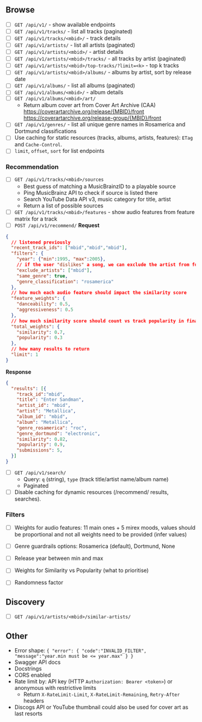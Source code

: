 ## Browse

- [ ] `GET /api/v1/` - show available endpoints
- [ ] `GET /api/v1/tracks/` - list all tracks (paginated)
- [ ] `GET /api/v1/tracks/<mbid>/` - track details
- [ ] `GET /api/v1/artists/` - list all artists (paginated)
- [ ] `GET /api/v1/artists/<mbid>/` - artist details
- [ ] `GET /api/v1/artists/<mbid>/tracks/` - all tracks by artist (paginated)
- [ ] `GET /api/v1/artists/<mbid>/top-tracks/?limit=<k>` - top k tracks
- [ ] `GET /api/v1/artists/<mbid>/albums/` - albums by artist, sort by release date
- [ ] `GET /api/v1/albums/` - list all albums (paginated)
- [ ] `GET /api/v1/albums/<mbid>/` - album details
- [ ] `GET /api/v1/albums/<mbid>/art/`
  - Return album cover art from Cover Art Archive (CAA) <br/>
  https://coverartarchive.org/release/{MBID}/front <br/>
  https://coverartarchive.org/release-group/{MBID}/front <br/>
- [ ] `GET /api/v1/genres/` - list all unique genre names in Rosamerica and Dortmund classifications
- [ ] Use caching for static resources (tracks, albums, artists, features): `ETag` and `Cache-Control`.
- [ ] `limit`, `offset`, `sort` for list endpoints

### Recommendation

- [ ] `GET /api/v1/tracks/<mbid>/sources`
  - Best guess of matching a MusicBrainzID to a playable source
  - Ping MusicBrainz API to check if source is listed there
  - Search YouTube Data API v3, music category for title, artist
  - Return a list of possible sources
- [ ] `GET /api/v1/tracks/<mbid>/features` - show audio features from feature matrix for a track
- [ ] `POST /api/v1/recommend/`
**Request**
```json
{
  // listened previously
  "recent_track_ids": ["mbid","mbid","mbid"],
  "filters": { 
    "year": {"min":1995, "max":2005},
    // if the user "dislikes" a song, we can exclude the artist from future recommendations
    "exclude_artists": ["mbid"], 
    "same_genre": true,
    "genre_classification": "rosamerica"
  },
  // how much each audio feature should impact the similarity score
  "feature_weights": {
    "danceability": 0.5,
    "aggressiveness": 0.5
  },
  // how much similarity score should count vs track popularity in final scoring
  "total_weights": {
    "similarity": 0.7, 
    "popularity": 0.3
  },
  // how many results to return
  "limit": 1
}
```

**Response**
```json
{
  "results": [{
    "track_id":"mbid",
    "title": "Enter Sandman",
    "artist_id": "mbid",
    "artist": "Metallica",
    "album_id": "mbid",
    "album": "Metallica",
    "genre_rosamerica": "roc",
    "genre_dortmund": "electronic",
    "similarity": 0.82,
    "popularity": 0.9,
    "submissions": 5,
  }]
}
```
- [ ] `GET /api/v1/search/`
  - Query: `q` (string), `type` (track title/artist name/album name)
  - Paginated
- [ ] Disable caching for dynamic resources (/recommend/ results, searches).

### Filters
- [ ] Weights for audio features: 11 main ones + 5 mirex moods, values should be proportional and not all weights need to be provided (infer values)
- [ ] Genre guardrails options: Rosamerica (default), Dortmund, None
- [ ] Release year between min and max
- [ ] Weights for Similarity vs Popularity (what to prioritise)
- [ ] Randomness factor


## Discovery

- [ ] `GET /api/v1/artists/<mbid>/similar-artists/`

## Other
- Error shape: `{ "error": { "code":"INVALID_FILTER", "message":"year.min must be <= year.max" } }`
- Swagger API docs
- Docstrings
- CORS enabled
- Rate limit by: API key (HTTP `Authorization: Bearer <token>`) or anonymous with restrictive limits
  -  Return `X-RateLimit-Limit`, `X-RateLimit-Remaining`, `Retry-After` headers
- Discogs API or YouTube thumbnail could also be used for cover art as last resorts